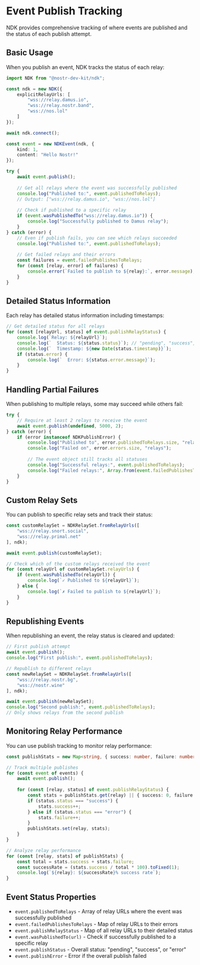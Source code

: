# Event Publish Tracking

NDK provides comprehensive tracking of where events are published and the status of each publish attempt.

## Basic Usage

When you publish an event, NDK tracks the status of each relay:

```typescript
import NDK from "@nostr-dev-kit/ndk";

const ndk = new NDK({
    explicitRelayUrls: [
        "wss://relay.damus.io",
        "wss://relay.nostr.band",
        "wss://nos.lol"
    ]
});

await ndk.connect();

const event = new NDKEvent(ndk, {
    kind: 1,
    content: "Hello Nostr!"
});

try {
    await event.publish();
    
    // Get all relays where the event was successfully published
    console.log("Published to:", event.publishedToRelays);
    // Output: ["wss://relay.damus.io", "wss://nos.lol"]
    
    // Check if published to a specific relay
    if (event.wasPublishedTo("wss://relay.damus.io")) {
        console.log("Successfully published to Damus relay");
    }
} catch (error) {
    // Even if publish fails, you can see which relays succeeded
    console.log("Published to:", event.publishedToRelays);
    
    // Get failed relays and their errors
    const failures = event.failedPublishesToRelays;
    for (const [relay, error] of failures) {
        console.error(`Failed to publish to ${relay}:`, error.message);
    }
}
```

## Detailed Status Information

Each relay has detailed status information including timestamps:

```typescript
// Get detailed status for all relays
for (const [relayUrl, status] of event.publishRelayStatus) {
    console.log(`Relay: ${relayUrl}`);
    console.log(`  Status: ${status.status}`); // "pending", "success", or "error"
    console.log(`  Timestamp: ${new Date(status.timestamp)}`);
    if (status.error) {
        console.log(`  Error: ${status.error.message}`);
    }
}
```

## Handling Partial Failures

When publishing to multiple relays, some may succeed while others fail:

```typescript
try {
    // Require at least 2 relays to receive the event
    await event.publish(undefined, 5000, 2);
} catch (error) {
    if (error instanceof NDKPublishError) {
        console.log("Published to", error.publishedToRelays.size, "relays");
        console.log("Failed on", error.errors.size, "relays");
        
        // The event object still tracks all statuses
        console.log("Successful relays:", event.publishedToRelays);
        console.log("Failed relays:", Array.from(event.failedPublishesToRelays.keys()));
    }
}
```

## Custom Relay Sets

You can publish to specific relay sets and track their status:

```typescript
const customRelaySet = NDKRelaySet.fromRelayUrls([
    "wss://relay.snort.social",
    "wss://relay.primal.net"
], ndk);

await event.publish(customRelaySet);

// Check which of the custom relays received the event
for (const relayUrl of customRelaySet.relayUrls) {
    if (event.wasPublishedTo(relayUrl)) {
        console.log(`✓ Published to ${relayUrl}`);
    } else {
        console.log(`✗ Failed to publish to ${relayUrl}`);
    }
}
```

## Republishing Events

When republishing an event, the relay status is cleared and updated:

```typescript
// First publish attempt
await event.publish();
console.log("First publish:", event.publishedToRelays);

// Republish to different relays
const newRelaySet = NDKRelaySet.fromRelayUrls([
    "wss://relay.nostr.bg",
    "wss://nostr.wine"
], ndk);

await event.publish(newRelaySet);
console.log("Second publish:", event.publishedToRelays);
// Only shows relays from the second publish
```

## Monitoring Relay Performance

You can use publish tracking to monitor relay performance:

```typescript
const publishStats = new Map<string, { success: number, failure: number }>();

// Track multiple publishes
for (const event of events) {
    await event.publish();
    
    for (const [relay, status] of event.publishRelayStatus) {
        const stats = publishStats.get(relay) || { success: 0, failure: 0 };
        if (status.status === "success") {
            stats.success++;
        } else if (status.status === "error") {
            stats.failure++;
        }
        publishStats.set(relay, stats);
    }
}

// Analyze relay performance
for (const [relay, stats] of publishStats) {
    const total = stats.success + stats.failure;
    const successRate = (stats.success / total * 100).toFixed(1);
    console.log(`${relay}: ${successRate}% success rate`);
}
```

## Event Status Properties

- `event.publishedToRelays` - Array of relay URLs where the event was successfully published
- `event.failedPublishesToRelays` - Map of relay URLs to their errors
- `event.publishRelayStatus` - Map of all relay URLs to their detailed status
- `event.wasPublishedTo(url)` - Check if successfully published to a specific relay
- `event.publishStatus` - Overall status: "pending", "success", or "error"
- `event.publishError` - Error if the overall publish failed